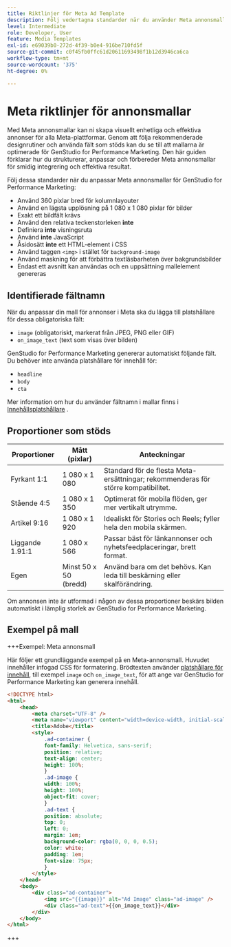 ```yaml
---
title: Riktlinjer för Meta Ad Template
description: Följ vedertagna standarder när du använder Meta annonsmallar med Adobe GenStudio for Performance Marketing.
level: Intermediate
role: Developer, User
feature: Media Templates
exl-id: e69039b0-272d-4f39-b0e4-916be710fd5f
source-git-commit: c0f45fb0ffc61d20611693498f1b12d3946ca6ca
workflow-type: tm+mt
source-wordcount: '375'
ht-degree: 0%

---
```


# Meta riktlinjer för annonsmallar

Med Meta annonsmallar kan ni skapa visuellt enhetliga och effektiva annonser för alla Meta-plattformar. Genom att följa rekommenderade designrutiner och använda fält som stöds kan du se till att mallarna är optimerade för GenStudio for Performance Marketing. Den här guiden förklarar hur du strukturerar, anpassar och förbereder Meta annonsmallar för smidig integrering och effektiva resultat.

Följ dessa standarder när du anpassar Meta annonsmallar för GenStudio for Performance Marketing:

- Använd 360 pixlar bred för kolumnlayouter
- Använd en lägsta upplösning på 1 080 x 1 080 pixlar för bilder
- Exakt ett bildfält krävs
- Använd den relativa teckenstorleken **inte**
- Definiera **inte** visningsruta
- Använd **inte** JavaScript
- Åsidosätt **inte** ett HTML-element i CSS
- Använd taggen `<img>` i stället för `background-image`
- Använd maskning för att förbättra textläsbarheten över bakgrundsbilder
- Endast ett avsnitt kan användas och en uppsättning mallelement genereras

## Identifierade fältnamn

När du anpassar din mall för annonser i Meta ska du lägga till platshållare för dessa obligatoriska fält:

- `image` (obligatoriskt, markerat från JPEG, PNG eller GIF)
- `on_image_text` (text som visas över bilden)

GenStudio for Performance Marketing genererar automatiskt följande fält. Du behöver inte använda platshållare för innehåll för:

- `headline`
- `body`
- `cta`

Mer information om hur du använder fältnamn i mallar finns i [Innehållsplatshållare](/help/user-guide/content/customize-template.md#content-placeholders) .

## Proportioner som stöds

| Proportioner | Mått (pixlar) | Anteckningar |
|------------------|----------------------------|-----------------------------------------------------------------------|
| Fyrkant 1:1 | 1 080 x 1 080 | Standard för de flesta Meta-ersättningar; rekommenderas för större kompatibilitet. |
| Stående 4:5 | 1 080 x 1 350 | Optimerat för mobila flöden, ger mer vertikalt utrymme. |
| Artikel 9:16 | 1 080 x 1 920 | Idealiskt för Stories och Reels; fyller hela den mobila skärmen. |
| Liggande 1.91:1 | 1 080 x 566 | Passar bäst för länkannonser och nyhetsfeedplaceringar, brett format. |
| Egen | Minst 50 x 50 (bredd) | Använd bara om det behövs. Kan leda till beskärning eller skalförändring. |

Om annonsen inte är utformad i någon av dessa proportioner beskärs bilden automatiskt i lämplig storlek av GenStudio for Performance Marketing.

## Exempel på mall

+++Exempel: Meta annonsmall

<!-- Does this need to be a precise size? -->

Här följer ett grundläggande exempel på en Meta-annonsmall. Huvudet innehåller infogad CSS för formatering. Brödtexten använder [platshållare för innehåll](#content-placeholders), till exempel `image` och `on_image_text`, för att ange var GenStudio for Performance Marketing kan generera innehåll.

```html {line-numbers="true" highlight="33"}
<!DOCTYPE html>
<html>
    <head>
        <meta charset="UTF-8" />
        <meta name="viewport" content="width=device-width, initial-scale=1.0" />
        <title>Adobe</title>
        <style>
            .ad-container {
            font-family: Helvetica, sans-serif;
            position: relative;
            text-align: center;
            height: 100%;
            }
            .ad-image {
            width: 100%;
            height: 100%;
            object-fit: cover;
            }
            .ad-text {
            position: absolute;
            top: 0;
            left: 0;
            margin: 1em;
            background-color: rgba(0, 0, 0, 0.5);
            color: white;
            padding: 1em;
            font-size: 75px;
            }
        </style>
    </head>
    <body>
        <div class="ad-container">
            <img src="{{image}}" alt="Ad Image" class="ad-image" />
            <div class="ad-text">{{on_image_text}}</div>
        </div>
    </body>
</html>
```

+++

